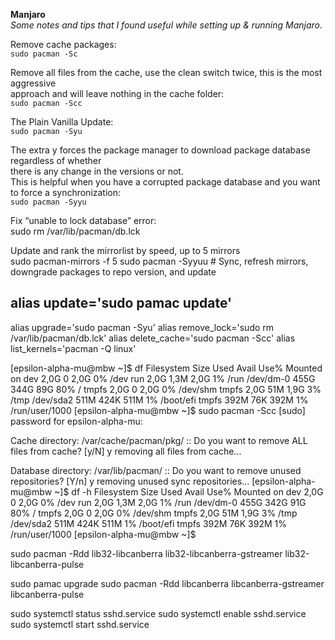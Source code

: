 **Manjaro**  
*Some notes and tips that I found useful while setting up & running Manjaro.*

Remove cache packages:  
``sudo pacman -Sc``

Remove all files from the cache, use the clean switch twice, this is the most aggressive  
approach and will leave nothing in the cache folder:  
``sudo pacman -Scc``

The Plain Vanilla Update:  
``sudo pacman -Syu``

The extra y forces the package manager to download package database regardless of whether  
there is any change in the versions or not.  
This is helpful when you have a corrupted package database and you want to force a synchronization:  
``sudo pacman -Syyu``

Fix “unable to lock database” error:  
sudo rm /var/lib/pacman/db.lck

Update and rank the mirrorlist by speed, up to 5 mirrors  
sudo pacman-mirrors -f 5
sudo pacman -Syyuu # Sync, refresh mirrors, downgrade packages to repo version, and update

## alias update='sudo pamac update'
alias upgrade='sudo pacman -Syu'
alias remove_lock='sudo rm /var/lib/pacman/db.lck'
alias delete_cache='sudo pacman -Scc'
alias list_kernels='pacman -Q linux'

[epsilon-alpha-mu@mbw ~]$ df
Filesystem      Size  Used Avail Use% Mounted on
dev             2,0G     0  2,0G   0% /dev
run             2,0G  1,3M  2,0G   1% /run
/dev/dm-0       455G  344G   89G  80% /
tmpfs           2,0G     0  2,0G   0% /dev/shm
tmpfs           2,0G   51M  1,9G   3% /tmp
/dev/sda2       511M  424K  511M   1% /boot/efi
tmpfs           392M   76K  392M   1% /run/user/1000
[epsilon-alpha-mu@mbw ~]$ sudo pacman -Scc
[sudo] password for epsilon-alpha-mu: 

Cache directory: /var/cache/pacman/pkg/
:: Do you want to remove ALL files from cache? [y/N] y
removing all files from cache...

Database directory: /var/lib/pacman/
:: Do you want to remove unused repositories? [Y/n] y
removing unused sync repositories...
[epsilon-alpha-mu@mbw ~]$ df -h
Filesystem      Size  Used Avail Use% Mounted on
dev             2,0G     0  2,0G   0% /dev
run             2,0G  1,3M  2,0G   1% /run
/dev/dm-0       455G  342G   91G  80% /
tmpfs           2,0G     0  2,0G   0% /dev/shm
tmpfs           2,0G   51M  1,9G   3% /tmp
/dev/sda2       511M  424K  511M   1% /boot/efi
tmpfs           392M   76K  392M   1% /run/user/1000
[epsilon-alpha-mu@mbw ~]$ 

sudo pacman -Rdd lib32-libcanberra lib32-libcanberra-gstreamer lib32-libcanberra-pulse

sudo pamac upgrade
sudo pacman -Rdd libcanberra libcanberra-gstreamer libcanberra-pulse

sudo systemctl status sshd.service
sudo systemctl enable sshd.service
sudo systemctl start sshd.service
